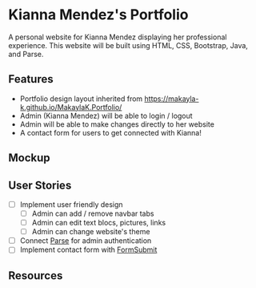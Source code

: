 # Kianna Mendez's Portfolio

A personal website for Kianna Mendez displaying her professional experience. This website will be built using HTML, CSS, Bootstrap, Java, and Parse. 

## Features

- Portfolio design layout inherited from https://makayla-k.github.io/MakaylaK.Portfolio/
- Admin (Kianna Mendez) will be able to login / logout
- Admin will be able to make changes directly to her website
- A contact form for users to get connected with Kianna!

## Mockup

## User Stories

- [ ] Implement user friendly design
	- [ ] Admin can add / remove navbar tabs
    - [ ] Admin can edit text blocs, pictures, links
    - [ ] Admin can change website's theme
- [ ] Connect [Parse](https://parseplatform.org/) for admin authentication
- [ ] Implement contact form with [FormSubmit](https://formsubmit.co/)

## Resources

